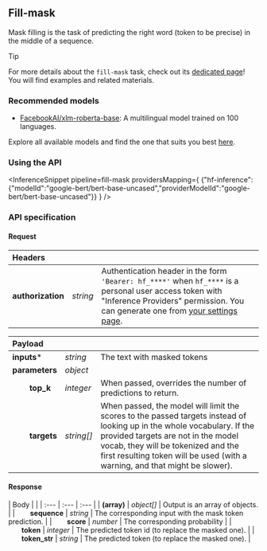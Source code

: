 <!---
This markdown file has been generated from a script. Please do not edit it directly.
For more details, check out:
- the `generate.ts` script: https://github.com/huggingface/hub-docs/blob/main/scripts/inference-providers/scripts/generate.ts
- the task template defining the sections in the page: https://github.com/huggingface/hub-docs/tree/main/scripts/inference-providers/templates/task/fill-mask.handlebars
- the input jsonschema specifications used to generate the input markdown table: https://github.com/huggingface/huggingface.js/blob/main/packages/tasks/src/tasks/fill-mask/spec/input.json
- the output jsonschema specifications used to generate the output markdown table: https://github.com/huggingface/huggingface.js/blob/main/packages/tasks/src/tasks/fill-mask/spec/output.json
- the snippets used to generate the example:
  - curl: https://github.com/huggingface/huggingface.js/blob/main/packages/tasks/src/snippets/curl.ts
  - python: https://github.com/huggingface/huggingface.js/blob/main/packages/tasks/src/snippets/python.ts
  - javascript: https://github.com/huggingface/huggingface.js/blob/main/packages/tasks/src/snippets/js.ts
- the "tasks" content for recommended models: https://huggingface.co/api/tasks
--->

## Fill-mask

Mask filling is the task of predicting the right word (token to be precise) in the middle of a sequence.

> [!TIP]
> For more details about the `fill-mask` task, check out its [dedicated page](https://huggingface.co/tasks/fill-mask)! You will find examples and related materials.


### Recommended models

- [FacebookAI/xlm-roberta-base](https://huggingface.co/FacebookAI/xlm-roberta-base): A multilingual model trained on 100 languages.

Explore all available models and find the one that suits you best [here](https://huggingface.co/models?inference=warm&pipeline_tag=fill-mask&sort=trending).

### Using the API


<InferenceSnippet
    pipeline=fill-mask
    providersMapping={ {"hf-inference":{"modelId":"google-bert/bert-base-uncased","providerModelId":"google-bert/bert-base-uncased"}} }
/>



### API specification

#### Request

| Headers |   |    |
| :--- | :--- | :--- |
| **authorization** | _string_ | Authentication header in the form `'Bearer: hf_****'` when `hf_****` is a personal user access token with "Inference Providers" permission. You can generate one from [your settings page](https://huggingface.co/settings/tokens/new?ownUserPermissions=inference.serverless.write&tokenType=fineGrained). |


| Payload |  |  |
| :--- | :--- | :--- |
| **inputs*** | _string_ | The text with masked tokens |
| **parameters** | _object_ |  |
| **&nbsp;&nbsp;&nbsp;&nbsp;&nbsp;&nbsp;&nbsp;&nbsp;top_k** | _integer_ | When passed, overrides the number of predictions to return. |
| **&nbsp;&nbsp;&nbsp;&nbsp;&nbsp;&nbsp;&nbsp;&nbsp;targets** | _string[]_ | When passed, the model will limit the scores to the passed targets instead of looking up in the whole vocabulary. If the provided targets are not in the model vocab, they will be tokenized and the first resulting token will be used (with a warning, and that might be slower). |


#### Response

| Body |  |
| :--- | :--- | :--- |
| **(array)** | _object[]_ | Output is an array of objects. |
| **&nbsp;&nbsp;&nbsp;&nbsp;&nbsp;&nbsp;&nbsp;&nbsp;sequence** | _string_ | The corresponding input with the mask token prediction. |
| **&nbsp;&nbsp;&nbsp;&nbsp;&nbsp;&nbsp;&nbsp;&nbsp;score** | _number_ | The corresponding probability |
| **&nbsp;&nbsp;&nbsp;&nbsp;&nbsp;&nbsp;&nbsp;&nbsp;token** | _integer_ | The predicted token id (to replace the masked one). |
| **&nbsp;&nbsp;&nbsp;&nbsp;&nbsp;&nbsp;&nbsp;&nbsp;token_str** | _string_ | The predicted token (to replace the masked one). |

